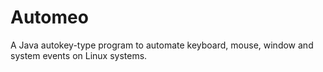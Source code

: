 # Automeo

A Java autokey-type program to automate keyboard, mouse, window and system events on Linux systems.

